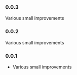 ### 0.0.3

Various small improvements

### 0.0.2

Various small improvements

### 0.0.1

* Various small improvements
